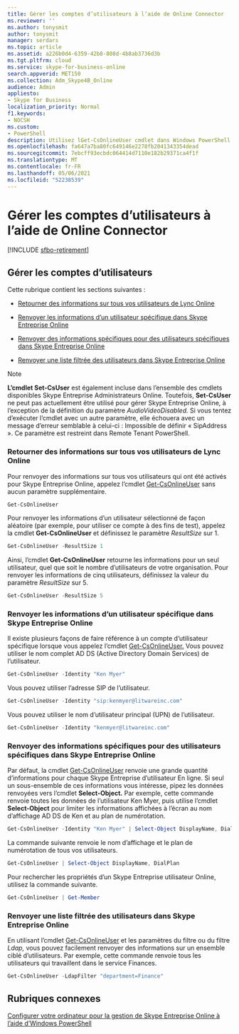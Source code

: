 ```yaml
---
title: Gérer les comptes d’utilisateurs à l’aide de Online Connector
ms.reviewer: ''
ms.author: tonysmit
author: tonysmit
manager: serdars
ms.topic: article
ms.assetid: a226b0d4-6359-42b8-808d-4b8ab3736d3b
ms.tgt.pltfrm: cloud
ms.service: skype-for-business-online
search.appverid: MET150
ms.collection: Adm_Skype4B_Online
audience: Admin
appliesto:
- Skype for Business
localization_priority: Normal
f1.keywords:
- NOCSH
ms.custom:
- PowerShell
description: Utilisez lGet-CsOnlineUser cmdlet dans Windows PowerShell pour obtenir des informations sur les utilisateurs en ligne Skype Entreprise organisation.
ms.openlocfilehash: fa647a7ba80fc649146e2278fb2041343354dead
ms.sourcegitcommit: 7ebcff93ecbdc064414d7110e182b29371ca4f1f
ms.translationtype: MT
ms.contentlocale: fr-FR
ms.lasthandoff: 05/06/2021
ms.locfileid: "52238539"
---
```

# <a name="manage-user-accounts-using-the-online-connector"></a>Gérer les comptes d’utilisateurs à l’aide de Online Connector

[!INCLUDE [sfbo-retirement](../../Hub/includes/sfbo-retirement.md)]

## <a name="manage-user-accounts"></a>Gérer les comptes d’utilisateurs

Cette rubrique contient les sections suivantes :

- [Retourner des informations sur tous vos utilisateurs de Lync Online](manage-user-accounts-using-the-online-connector.md#BKAllUsers)

- [Renvoyer les informations d’un utilisateur spécifique dans Skype Entreprise Online](manage-user-accounts-using-the-online-connector.md#BKSpecificUser)

- [Renvoyer des informations spécifiques pour des utilisateurs spécifiques dans Skype Entreprise Online](manage-user-accounts-using-the-online-connector.md#BKSpecificUsers)

- [Renvoyer une liste filtrée des utilisateurs dans Skype Entreprise Online](manage-user-accounts-using-the-online-connector.md#BKListofUsers)

> [!NOTE]
> **L’cmdlet Set-CsUser** est également incluse dans l’ensemble des cmdlets disponibles Skype Entreprise Administrateurs Online. Toutefois, **Set-CsUser** ne peut pas actuellement être utilisé pour gérer Skype Entreprise Online, à l’exception de la définition du paramètre _AudioVideoDisabled._ Si vous tentez d’exécuter l’cmdlet avec un autre paramètre, elle échouera avec un message d’erreur semblable à celui-ci : Impossible de définir « SipAddress ». Ce paramètre est restreint dans Remote Tenant PowerShell.

### <a name="return-information-about-all-your-skype-for-business-online-users"></a>Retourner des informations sur tous vos utilisateurs de Lync Online
<a name="BKAllUsers"> </a>

Pour renvoyer des informations sur tous vos utilisateurs qui ont été activés pour Skype Entreprise Online, appelez l’cmdlet [Get-CsOnlineUser](/powershell/module/skype/Get-CsOnlineUser) sans aucun paramètre supplémentaire.

```PowerShell
Get-CsOnlineUser
```

Pour renvoyer les informations d’un utilisateur sélectionné de façon aléatoire (par exemple, pour utiliser ce compte à des fins de test), appelez la cmdlet **Get-CsOnlineUser** et définissez le paramètre _ResultSize_ sur 1.

```PowerShell
Get-CsOnlineUser -ResultSize 1
```

Ainsi, l’cmdlet **Get-CsOnlineUser** retourne les informations pour un seul utilisateur, quel que soit le nombre d’utilisateurs de votre organisation. Pour renvoyer les informations de cinq utilisateurs, définissez la valeur du paramètre _ResultSize_ sur 5.

```PowerShell
Get-CsOnlineUser -ResultSize 5
```

### <a name="return-information-for-a-specific-user-in-skype-for-business-online"></a>Renvoyer les informations d’un utilisateur spécifique dans Skype Entreprise Online
<a name="BKSpecificUser"> </a>

Il existe plusieurs façons de faire référence à un compte d’utilisateur spécifique lorsque vous appelez l’cmdlet [Get-CsOnlineUser.](/powershell/module/skype/Get-CsOnlineUser) Vous pouvez utiliser le nom complet AD DS (Active Directory Domain Services) de l’utilisateur.

```PowerShell
Get-CsOnlineUser -Identity "Ken Myer"
```

Vous pouvez utiliser l’adresse SIP de l’utilisateur.

```PowerShell
Get-CsOnlineUser -Identity "sip:kenmyer@litwareinc.com"
```

Vous pouvez utiliser le nom d’utilisateur principal (UPN) de l’utilisateur.

```PowerShell
Get-CsOnlineUser -Identity "kenmyer@litwareinc.com"
```

### <a name="return-specific-information-for-specific-users-in-skype-for-business-online"></a>Renvoyer des informations spécifiques pour des utilisateurs spécifiques dans Skype Entreprise Online
<a name="BKSpecificUsers"> </a>

Par défaut, la cmdlet [Get-CsOnlineUser](/powershell/module/skype/Get-CsOnlineUser) renvoie une grande quantité d’informations pour chaque Skype Entreprise d’utilisateur En ligne. Si seul un sous-ensemble de ces informations vous intéresse, pipez les données renvoyées vers l’cmdlet **Select-Object.** Par exemple, cette commande renvoie toutes les données de l’utilisateur Ken Myer, puis utilise l’cmdlet **Select-Object** pour limiter les informations affichées à l’écran au nom d’affichage AD DS de Ken et au plan de numérotation.

```PowerShell
Get-CsOnlineUser -Identity "Ken Myer" | Select-Object DisplayName, DialPlan
```

La commande suivante renvoie le nom d’affichage et le plan de numérotation de tous vos utilisateurs.

```PowerShell
Get-CsOnlineUser | Select-Object DisplayName, DialPlan
```

Pour rechercher les propriétés d’un Skype Entreprise utilisateur Online, utilisez la commande suivante.

```PowerShell
Get-CsOnlineUser | Get-Member
```

### <a name="return-a-filtered-list-of-users-in-skype-for-business-online"></a>Renvoyer une liste filtrée des utilisateurs dans Skype Entreprise Online
<a name="BKListofUsers"> </a>

En utilisant l’cmdlet [Get-CsOnlineUser](/powershell/module/skype/Get-CsOnlineUser) et les  paramètres du filtre ou du filtre _Ldap,_ vous pouvez facilement renvoyer des informations sur un ensemble ciblé d’utilisateurs. Par exemple, cette commande renvoie tous les utilisateurs qui travaillent dans le service Finances.

```PowerShell
Get-CsOnlineUser -LdapFilter "department=Finance"
```

## <a name="related-topics"></a>Rubriques connexes
[Configurer votre ordinateur pour la gestion de Skype Entreprise Online à l’aide d’Windows PowerShell](set-up-your-computer-for-windows-powershell.md)
